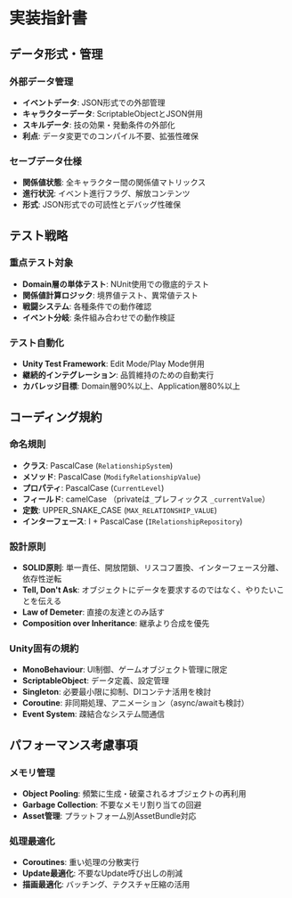# 実装指針書

## データ形式・管理

### 外部データ管理
- **イベントデータ**: JSON形式での外部管理
- **キャラクターデータ**: ScriptableObjectとJSON併用
- **スキルデータ**: 技の効果・発動条件の外部化
- **利点**: データ変更でのコンパイル不要、拡張性確保

### セーブデータ仕様  
- **関係値状態**: 全キャラクター間の関係値マトリックス
- **進行状況**: イベント進行フラグ、解放コンテンツ
- **形式**: JSON形式での可読性とデバッグ性確保

## テスト戦略

### 重点テスト対象
- **Domain層の単体テスト**: NUnit使用での徹底的テスト
- **関係値計算ロジック**: 境界値テスト、異常値テスト
- **戦闘システム**: 各種条件での動作確認
- **イベント分岐**: 条件組み合わせでの動作検証

### テスト自動化
- **Unity Test Framework**: Edit Mode/Play Mode併用
- **継続的インテグレーション**: 品質維持のための自動実行
- **カバレッジ目標**: Domain層90%以上、Application層80%以上

## コーディング規約

### 命名規則
- **クラス**: PascalCase (`RelationshipSystem`)
- **メソッド**: PascalCase (`ModifyRelationshipValue`)
- **プロパティ**: PascalCase (`CurrentLevel`)
- **フィールド**: camelCase （privateは`_`プレフィックス `_currentValue`）
- **定数**: UPPER_SNAKE_CASE (`MAX_RELATIONSHIP_VALUE`)
- **インターフェース**: I + PascalCase (`IRelationshipRepository`)

### 設計原則
- **SOLID原則**: 単一責任、開放閉鎖、リスコフ置換、インターフェース分離、依存性逆転
- **Tell, Don't Ask**: オブジェクトにデータを要求するのではなく、やりたいことを伝える
- **Law of Demeter**: 直接の友達とのみ話す
- **Composition over Inheritance**: 継承より合成を優先

### Unity固有の規約
- **MonoBehaviour**: UI制御、ゲームオブジェクト管理に限定
- **ScriptableObject**: データ定義、設定管理
- **Singleton**: 必要最小限に抑制、DIコンテナ活用を検討
- **Coroutine**: 非同期処理、アニメーション（async/awaitも検討）
- **Event System**: 疎結合なシステム間通信

## パフォーマンス考慮事項

### メモリ管理
- **Object Pooling**: 頻繁に生成・破棄されるオブジェクトの再利用
- **Garbage Collection**: 不要なメモリ割り当ての回避
- **Asset管理**: プラットフォーム別AssetBundle対応

### 処理最適化
- **Coroutines**: 重い処理の分散実行
- **Update最適化**: 不要なUpdate呼び出しの削減
- **描画最適化**: バッチング、テクスチャ圧縮の活用